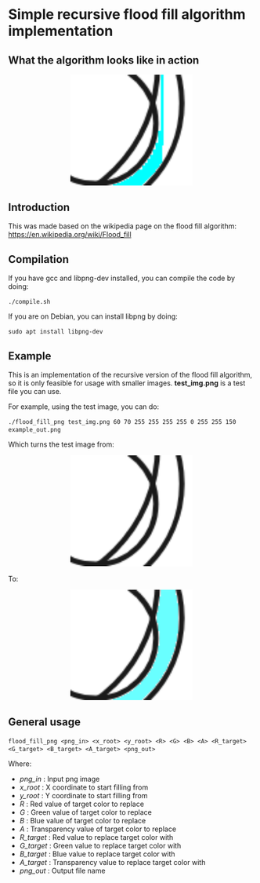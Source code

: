 # Simple recursive flood fill algorithm implementation

## What the algorithm looks like in action
<p align="center">
<img width=250 src="optimized_example.gif">
</p>

## Introduction
This was made based on the wikipedia page on the flood fill algorithm: https://en.wikipedia.org/wiki/Flood_fill

## Compilation
If you have gcc and libpng-dev installed, you can compile the code by doing:
```
./compile.sh 
```
If you are on Debian, you can install libpng by doing:
```
sudo apt install libpng-dev
```

## Example
This is an implementation of the recursive version of the flood fill algorithm, so
it is only feasible for usage with smaller images. __test_img.png__ is a test file you can use.

For example, using the test image, you can do:
```
./flood_fill_png test_img.png 60 70 255 255 255 255 0 255 255 150 example_out.png
```
Which turns the test image from:
<p align="center">
<img width=250 src="test_img.png">
</p>

To:
<p align="center">
<img width=250 src="example_out.png">
</p>


## General usage
```
flood_fill_png <png_in> <x_root> <y_root> <R> <G> <B> <A> <R_target> <G_target> <B_target> <A_target> <png_out>
```
Where:
 - *png_in* : Input png image
 - *x_root* : X coordinate to start filling from
 - *y_root* : Y coordinate to start filling from
 - *R* : Red value of target color to replace
 - *G* : Green value of target color to replace
 - *B* : Blue value of target color to replace
 - *A* : Transparency value of target color to replace
 - *R_target* : Red value to replace target color with
 - *G_target* : Green value to replace target color with
 - *B_target* : Blue value to replace target color with
 - *A_target* : Transparency value to replace target color with
 - *png_out* : Output file name

